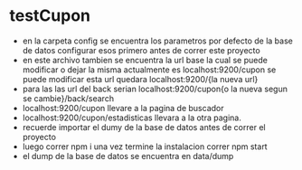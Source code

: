 # testCupon
- en la carpeta config se encuentra los parametros por defecto de la base de datos configurar esos primero antes de correr este proyecto
- en este archivo tambien se encuentra la url base la cual se puede modificar o dejar la misma actualmente es localhost:9200/cupon
se puede modificar esta  url quedara localhost:9200/{la nueva url}
- para las las url del back serian localhost:9200/cupon{o la nueva segun se cambie}/back/search
- localhost:9200/cupon llevare a la pagina de buscador
- localhost:9200/cupon/estadisticas llevara a la otra pagina.
- recuerde importar el dumy de la base de datos antes de correr el proyecto
- luego correr npm i una vez termine la instalacion correr npm start
- el dump de la base de datos se encuentra en data/dump
